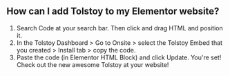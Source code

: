 ## How can I add Tolstoy to my Elementor website?

1. Search Code at your search bar. Then click and drag HTML and position it.
2. In the Tolstoy Dashboard > Go to Onsite > select the Tolstoy Embed that you created > Install tab > copy the code.
3. Paste the code (in Elementor HTML Block) and click Update. You're set! Check out the new awesome Tolstoy at your website!


